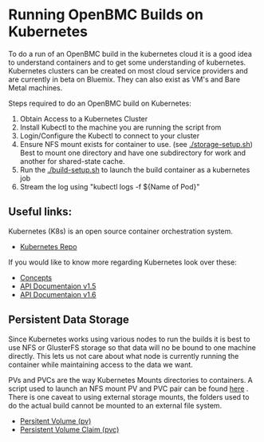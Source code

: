 Running OpenBMC Builds on Kubernetes
=====================================
To do a run of an OpenBMC build in the kubernetes cloud it is a good idea to understand containers and to get some
understanding of kubernetes. Kubernetes clusters can be created on most cloud service providers and are currently in beta on Bluemix. They can also exist as VM's and Bare Metal machines.

Steps required to do an OpenBMC build on Kubernetes:
1. Obtain Access to a Kubernetes Cluster
2. Install Kubectl to the machine you are running the script from
3. Login/Configure the Kubectl to connect to your cluster
4. Ensure NFS mount exists for container to use. (see [./storage-setup.sh](https://github.com/openbmc/openbmc-build-scripts/kubernetes/storage-setup.sh)) Best to mount one directory and have one subdirectory for work and another for shared-state cache.
5. Run the [./build-setup.sh](https://github.com/openbmc/openbmc-build-scripts/kubernetes/storage-setup.sh) to launch the build container as a kubernetes job
6. Stream the log using "kubectl logs -f ${Name of Pod}"

## Useful links:
Kubernetes (K8s) is an open source container orchestration system.
- [Kubernetes Repo](https://github.com/kubernetes/kubernetes)

If you would like to know more regarding Kubernetes look over these:
- [Concepts](https://kubernetes.io/docs/concepts/)
- [API Documentaion v1.5](https://kubernetes.io/docs/api-reference/v1.5/)
- [API Documentaion v1.6](https://kubernetes.io/docs/api-reference/v1.6/)

## Persistent Data Storage
Since Kubernetes works using various nodes to run the builds it is best to use NFS or GlusterFS storage so that data will no be bound to one machine directly. This lets us not care about what node is currently running the container while maintaining access to the data we want.

PVs and PVCs are the way Kubernetes Mounts directories to containers. A script used to launch an NFS mount PV and PVC pair can be found [here](https://github.com/openbmc/openbmc-build-scripts/kubernetes/storage-setup.sh "Storage Setup Script") . There is one caveat to using external storage mounts, the folders used to do the actual build cannot be mounted to an external file system.
- [Persitent Volume (pv)](https://kubernetes.io/docs/concepts/storage/persistent-volumes/#persistent-volumes)
- [Persistent Volume Claim (pvc)](https://kubernetes.io/docs/concepts/storage/persistent-volumes/#persistentvolumeclaims)

